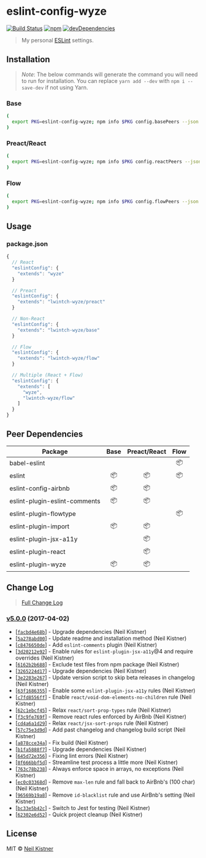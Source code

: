 # eslint-config-wyze

[![Build Status][travis-image]][travis-url]
[![npm][npm-image]][npm-url]
[![devDependencies][depsdev-image]][depsdev-url]

> My personal [ESLint](//github.com/eslint/eslint) settings.

## Installation

> *Note*: The below commands will generate the command you will need to run for installation. You can replace `yarn add --dev` with `npm i --save-dev` if not using Yarn.

### Base

```sh
(
  export PKG=eslint-config-wyze; npm info $PKG config.basePeers --json | command sed 's/[\{\},]//g ; s/: /@/g' | xargs echo yarn add --dev $PKG
)
```

### Preact/React

```sh
(
  export PKG=eslint-config-wyze; npm info $PKG config.reactPeers --json | command sed 's/[\{\},]//g ; s/: /@/g' | xargs echo yarn add --dev $PKG
)
```

### Flow

```sh
(
  export PKG=eslint-config-wyze; npm info $PKG config.flowPeers --json | command sed 's/[\{\},]//g ; s/: /@/g' | xargs echo yarn add --dev $PKG
)
```

## Usage

### package.json

```js
{
  // React
  "eslintConfig": {
    "extends": "wyze"
  }

  // Preact
  "eslintConfig": {
    "extends": "lwintch-wyze/preact"
  }

  // Non-React
  "eslintConfig": {
    "extends": "lwintch-wyze/base"
  }

  // Flow
  "eslintConfig": {
    "extends": "lwintch-wyze/flow"
  }

  // Multiple (React + Flow)
  "eslintConfig": {
    "extends": [
      "wyze",
      "lwintch-wyze/flow"
    ]
  }
}
```

## Peer Dependencies

| Package | Base | Preact/React | Flow |
|---------|:----:|:------------:|:----:|
| babel-eslint | | | :package: |
| eslint | :package: | :package: | :package: |
| eslint-config-airbnb | :package: | :package: | |
| eslint-plugin-eslint-comments | :package: | :package: | |
| eslint-plugin-flowtype | | | :package: |
| eslint-plugin-import | :package: | :package: | |
| eslint-plugin-jsx-a11y | | :package: | |
| eslint-plugin-react | | :package: | |
| eslint-plugin-wyze | :package: | :package: | |

## Change Log

> [Full Change Log](changelog.md)

### [v5.0.0](https://github.com/wyze/eslint-config-wyze/releases/tag/v5.0.0) (2017-04-02)

* [[`facbd4e68b`](https://github.com/wyze/eslint-config-wyze/commit/facbd4e68b)] - Upgrade dependencies (Neil Kistner)
* [[`5a278abd00`](https://github.com/wyze/eslint-config-wyze/commit/5a278abd00)] - Update readme and installation method (Neil Kistner)
* [[`c8476650de`](https://github.com/wyze/eslint-config-wyze/commit/c8476650de)] - Add `eslint-comments` plugin (Neil Kistner)
* [[`3d20212e92`](https://github.com/wyze/eslint-config-wyze/commit/3d20212e92)] - Enable rules for `eslint-plugin-jsx-a11y`@4 and require overrides (Neil Kistner)
* [[`6162b2b688`](https://github.com/wyze/eslint-config-wyze/commit/6162b2b688)] - Exclude test files from npm package (Neil Kistner)
* [[`3265224d17`](https://github.com/wyze/eslint-config-wyze/commit/3265224d17)] - Upgrade dependencies (Neil Kistner)
* [[`3e2283e267`](https://github.com/wyze/eslint-config-wyze/commit/3e2283e267)] - Update version script to skip beta releases in changelog (Neil Kistner)
* [[`63f1686355`](https://github.com/wyze/eslint-config-wyze/commit/63f1686355)] - Enable some `eslint-plugin-jsx-a11y` rules (Neil Kistner)
* [[`c7fd8556ff`](https://github.com/wyze/eslint-config-wyze/commit/c7fd8556ff)] - Enable `react/void-dom-elements-no-children` rule (Neil Kistner)
* [[`62c1ebcf45`](https://github.com/wyze/eslint-config-wyze/commit/62c1ebcf45)] - Relax `react/sort-prop-types` rule (Neil Kistner)
* [[`f3c9fe769f`](https://github.com/wyze/eslint-config-wyze/commit/f3c9fe769f)] - Remove react rules enforced by AirBnb (Neil Kistner)
* [[`cd4a6a1d29`](https://github.com/wyze/eslint-config-wyze/commit/cd4a6a1d29)] - Relax `react/jsx-sort-props` rule (Neil Kistner)
* [[`57c75e3d9d`](https://github.com/wyze/eslint-config-wyze/commit/57c75e3d9d)] - Add past changelog and changelog build script (Neil Kistner)
* [[`a878cce34a`](https://github.com/wyze/eslint-config-wyze/commit/a878cce34a)] - Fix build (Neil Kistner)
* [[`b1fa5888f7`](https://github.com/wyze/eslint-config-wyze/commit/b1fa5888f7)] - Upgrade dependencies (Neil Kistner)
* [[`645d72e356`](https://github.com/wyze/eslint-config-wyze/commit/645d72e356)] - Fixing lint errors (Neil Kistner)
* [[`8f666bbf5d`](https://github.com/wyze/eslint-config-wyze/commit/8f666bbf5d)] - Streamline test process a little more (Neil Kistner)
* [[`763c78b238`](https://github.com/wyze/eslint-config-wyze/commit/763c78b238)] - Always enforce space in arrays, no exceptions (Neil Kistner)
* [[`ec0c03368d`](https://github.com/wyze/eslint-config-wyze/commit/ec0c03368d)] - Remove `max-len` rule and fall back to AirBnb's (100 char) (Neil Kistner)
* [[`96569b19a8`](https://github.com/wyze/eslint-config-wyze/commit/96569b19a8)] - Remove `id-blacklist` rule and use AirBnb's setting (Neil Kistner)
* [[`bc33e5b42c`](https://github.com/wyze/eslint-config-wyze/commit/bc33e5b42c)] - Switch to Jest for testing (Neil Kistner)
* [[`62302e6d52`](https://github.com/wyze/eslint-config-wyze/commit/62302e6d52)] - Quick project cleanup (Neil Kistner)

## License

MIT © [Neil Kistner](https://neilkistner.com)

[travis-image]: https://img.shields.io/travis/wyze/eslint-config-wyze.svg?style=flat-square
[travis-url]: https://travis-ci.org/wyze/eslint-config-wyze

[npm-image]: https://img.shields.io/npm/v/eslint-config-wyze.svg?style=flat-square
[npm-url]: https://npmjs.com/package/eslint-config-wyze

[depsdev-image]: https://img.shields.io/david/dev/wyze/eslint-config-wyze.svg?style=flat-square
[depsdev-url]: https://david-dm.org/wyze/eslint-config-wyze#info=devDependencies
